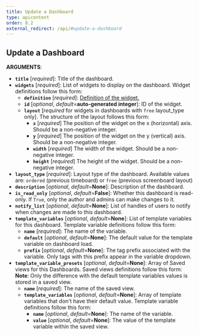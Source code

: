 ```yaml
---
title: Update a Dashboard
type: apicontent
order: 8.2
external_redirect: /api/#update-a-dashboard
---
```


## Update a Dashboard

**ARGUMENTS**:

* **`title`** [*required*]:
    Title of the dashboard.
* **`widgets`** [*required*]:
    List of widgets to display on the dashboard. Widget definitions follow this form:
    * **`definition`** [*required*]:
        [Definition of the widget.][1]
    * **`id`** [*optional*, *default*=**auto-generated integer**]:
        ID of the widget.
    * **`layout`** [*required* for widgets in dashboards with `free` layout_type only]. The structure of the layout follows this form:
        - **`x`** [*required*] The position of the widget on the x (horizontal) axis. Should be a non-negative integer.
        - **`y`** [*required*] The position of the widget on the y (vertical) axis. Should be a non-negative integer.
        - **`width`** [*required*] The width of the widget. Should be a non-negative integer.
        - **`height`** [*required*] The height of the widget. Should be a non-negative integer.
* **`layout_type`** [*required*]:
  Layout type of the dashboard. Available values are: `ordered` (previous timeboard) or `free` (previous screenboard layout)
* **`description`** [*optional*, *default*=**None**]:
  Description of the dashboard.
* **`is_read_only`** [*optional*, *default*=**False**]:
  Whether this dashboard is read-only. If `True`, only the author and admins can make changes to it.
* **`notify_list`** [*optional*, *default*=**None**]:
  List of handles of users to notify when changes are made to this dashboard.
* **`template_variables`** [*optional*, *default*=**None**]:
    List of template variables for this dashboard. Template variable definitions follow this form:
    * **`name`** [*required*]:
        The name of the variable.
    * **`default`** [*optional*, *default*=**None**]:
        The default value for the template variable on dashboard load.
    * **`prefix`** [*optional*, *default*=**None**]:
        The tag prefix associated with the variable. Only tags with this prefix appear in the variable dropdown.
* **`template_variable_presets`** [*optional*, *default*=**None**]:
    Array of Saved views for this Dashboards. Saved views definitions follow this form:
    **Note**: Only the difference with the default template variables values is stored in a saved view.
    * **`name`** [*required*]:
        The name of the saved view.
    * **`template_variables`** [*optional*, *default*=**None**]:
        Array of template variables that don't have their default value. Template variable definitions follow this form:
      * **`name`** [*optional*, *default*=**None**]:
        The name of the variable.
      * **`value`** [*optional*, *default*=**None**]:
        The value of the template variable within the saved view.

[1]: /dashboards/widgets

